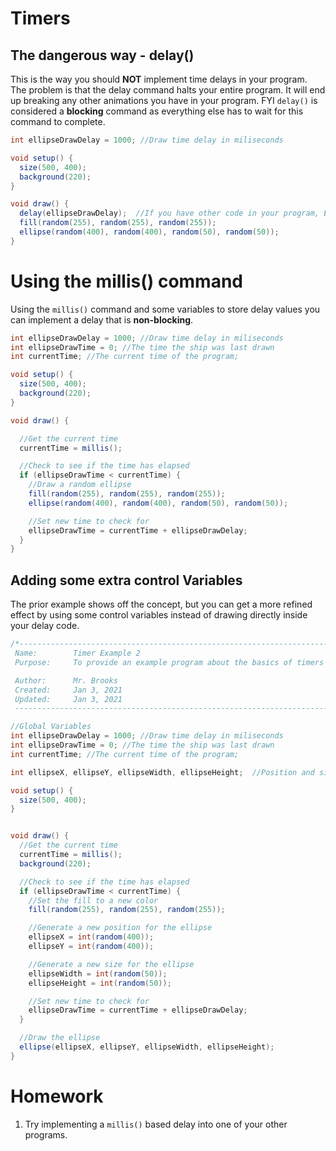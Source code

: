 # Timers

## The dangerous way - delay()
This is the way you should **NOT** implement time delays in your program.  The problem is that the delay command halts your entire program.  It will end up breaking any other animations you have in your program.  FYI `delay()` is considered a **blocking** command as everything else has to wait for this command to complete.
```java
int ellipseDrawDelay = 1000; //Draw time delay in miliseconds

void setup() {
  size(500, 400);
  background(220);
}

void draw() {
  delay(ellipseDrawDelay);  //If you have other code in your program, EVERYTHING will pause and wait at this point
  fill(random(255), random(255), random(255));
  ellipse(random(400), random(400), random(50), random(50));
}
```

# Using the millis() command
Using the `millis()` command and some variables to store delay values you can implement a delay that is **non-blocking**.
```java
int ellipseDrawDelay = 1000; //Draw time delay in miliseconds
int ellipseDrawTime = 0; //The time the ship was last drawn
int currentTime; //The current time of the program;

void setup() {
  size(500, 400);
  background(220);
}

void draw() {

  //Get the current time
  currentTime = millis();

  //Check to see if the time has elapsed    
  if (ellipseDrawTime < currentTime) {
    //Draw a random ellipse
    fill(random(255), random(255), random(255));
    ellipse(random(400), random(400), random(50), random(50));

    //Set new time to check for
    ellipseDrawTime = currentTime + ellipseDrawDelay;
  }
}
```


## Adding some extra control Variables
The prior example shows off the concept, but you can get a more refined effect by using some control variables instead of drawing directly inside your delay code.
```java
/*-----------------------------------------------------------------------------
 Name:        Timer Example 2
 Purpose:     To provide an example program about the basics of timers

 Author:      Mr. Brooks
 Created:     Jan 3, 2021
 Updated:     Jan 3, 2021
 -----------------------------------------------------------------------------*/

//Global Variables
int ellipseDrawDelay = 1000; //Draw time delay in miliseconds
int ellipseDrawTime = 0; //The time the ship was last drawn
int currentTime; //The current time of the program;

int ellipseX, ellipseY, ellipseWidth, ellipseHeight;  //Position and size of ellipse

void setup() {
  size(500, 400);
}


void draw() {
  //Get the current time
  currentTime = millis();  
  background(220);

  //Check to see if the time has elapsed
  if (ellipseDrawTime < currentTime) {
    //Set the fill to a new color
    fill(random(255), random(255), random(255));

    //Generate a new position for the ellipse
    ellipseX = int(random(400));
    ellipseY = int(random(400));

    //Generate a new size for the ellipse
    ellipseWidth = int(random(50));
    ellipseHeight = int(random(50));

    //Set new time to check for
    ellipseDrawTime = currentTime + ellipseDrawDelay;
  }

  //Draw the ellipse
  ellipse(ellipseX, ellipseY, ellipseWidth, ellipseHeight);
}

```


# Homework
1. Try implementing a `millis()` based delay into one of your other programs.
